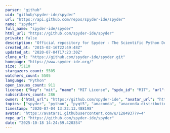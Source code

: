 ```yaml
---
parser: "github"
uid: "github/spyder-ide/spyder"
url: "https://api.github.com/repos/spyder-ide/spyder"
name: "spyder"
full_name: "spyder-ide/spyder"
html_url: "https://github.com/spyder-ide/spyder"
private: false
description: "Official repository for Spyder - The Scientific Python Development Environment"
created_at: "2015-02-16T22:49:48Z"
updated_at: "2020-07-04T17:23:30Z"
clone_url: "https://github.com/spyder-ide/spyder.git"
homepage: "https://www.spyder-ide.org/"
size: 75110
stargazers_count: 5505
watchers_count: 5505
language: "Python"
open_issues_count: 911
license: {"key": "mit", "name": "MIT License", "spdx_id": "MIT", "url": "https://api.github.com/licenses/mit", "node_id": "MDc6TGljZW5zZTEz"}
subscribers_count: 286
owner: {"html_url": "https://github.com/spyder-ide", "avatar_url": "https://avatars1.githubusercontent.com/u/1284937?v=4", "login": "spyder-ide", "type": "Organization"}
topics: ["spyder", "python", "pyqt5", "anaconda", "anaconda-distribution", "winpython", "qt"]
timestamp: "2020-07-04 13:22:13.488198"
avatar: "https://avatars1.githubusercontent.com/u/1284937?v=4"
repo_url: "https://github.com/spyder-ide/spyder"
date: "2025-10-18 14:24:59.420354"
---
```

